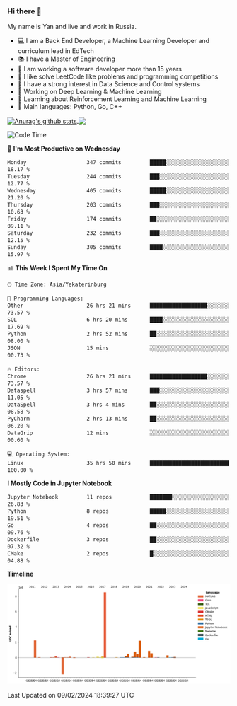### Hi there 👋

My name is Yan and live and work in Russia.

- 💻 I am a Back End Developer, a Machine Learning Developer and curriculum lead in EdTech
- 📚 I have a Master of Engineering
- 🤔 I am working a software developer more than 15 years
- 🌱 I like solve LeetCode like problems and programming competitions
- 📝 I have a strong interest in Data Science and Control systems
- 🔭 Working on Deep Learning & Machine Learning
- 🌱 Learning about Reinforcement Learning and Machine Learning
- 🌟 Main languages: Python, Go, C++

<!--


**yanchick/yanchick** is a ✨ _special_ ✨ repository because its `README.md` (this file) appears on your GitHub profile.

Here are some ideas to get you started:

- I am a self taught Full Stack Developer and a Machine Learning Developer
- 🌱 I’m currently learning ...
- 👯 I’m looking to collaborate on ...
- 🤔 I’m looking for help with ...
- 💬 Ask me about ...
- 📫 How to reach me: ...
- 😄 Pronouns: ...
- ⚡ Fun fact: ...

-->


<a href="https://github.com/anuraghazra/github-readme-stats">
    <img align="center" src="https://github-readme-stats.vercel.app/api?username=yanchick&count_private=true" alt="Anurag's github stats" />
</a>
<a href="https://github.com/anuraghazra/github-readme-stats">
    <img align="center" src="https://github-readme-stats.vercel.app/api/top-langs/?username=yanchick&hide=javascript,html,CSS" />
</a>

<!--START_SECTION:waka-->
![Code Time](http://img.shields.io/badge/Code%20Time-1%2C442%20hrs%2024%20mins-blue)

📅 **I'm Most Productive on Wednesday** 

```text
Monday                   347 commits         █████░░░░░░░░░░░░░░░░░░░░   18.17 % 
Tuesday                  244 commits         ███░░░░░░░░░░░░░░░░░░░░░░   12.77 % 
Wednesday                405 commits         █████░░░░░░░░░░░░░░░░░░░░   21.20 % 
Thursday                 203 commits         ███░░░░░░░░░░░░░░░░░░░░░░   10.63 % 
Friday                   174 commits         ██░░░░░░░░░░░░░░░░░░░░░░░   09.11 % 
Saturday                 232 commits         ███░░░░░░░░░░░░░░░░░░░░░░   12.15 % 
Sunday                   305 commits         ████░░░░░░░░░░░░░░░░░░░░░   15.97 % 
```


📊 **This Week I Spent My Time On** 

```text
🕑︎ Time Zone: Asia/Yekaterinburg

💬 Programming Languages: 
Other                    26 hrs 21 mins      ██████████████████░░░░░░░   73.57 % 
SQL                      6 hrs 20 mins       ████░░░░░░░░░░░░░░░░░░░░░   17.69 % 
Python                   2 hrs 52 mins       ██░░░░░░░░░░░░░░░░░░░░░░░   08.00 % 
JSON                     15 mins             ░░░░░░░░░░░░░░░░░░░░░░░░░   00.73 % 

🔥 Editors: 
Chrome                   26 hrs 21 mins      ██████████████████░░░░░░░   73.57 % 
Dataspell                3 hrs 57 mins       ███░░░░░░░░░░░░░░░░░░░░░░   11.05 % 
DataSpell                3 hrs 4 mins        ██░░░░░░░░░░░░░░░░░░░░░░░   08.58 % 
PyCharm                  2 hrs 13 mins       ██░░░░░░░░░░░░░░░░░░░░░░░   06.20 % 
DataGrip                 12 mins             ░░░░░░░░░░░░░░░░░░░░░░░░░   00.60 % 

💻 Operating System: 
Linux                    35 hrs 50 mins      █████████████████████████   100.00 % 
```

**I Mostly Code in Jupyter Notebook** 

```text
Jupyter Notebook         11 repos            ███████░░░░░░░░░░░░░░░░░░   26.83 % 
Python                   8 repos             █████░░░░░░░░░░░░░░░░░░░░   19.51 % 
Go                       4 repos             ██░░░░░░░░░░░░░░░░░░░░░░░   09.76 % 
Dockerfile               3 repos             ██░░░░░░░░░░░░░░░░░░░░░░░   07.32 % 
CMake                    2 repos             █░░░░░░░░░░░░░░░░░░░░░░░░   04.88 % 
```



**Timeline**

![Lines of Code chart](https://raw.githubusercontent.com/yanchick/yanchick/main/assets/bar_graph.png)


 Last Updated on 09/02/2024 18:39:27 UTC
<!--END_SECTION:waka-->

